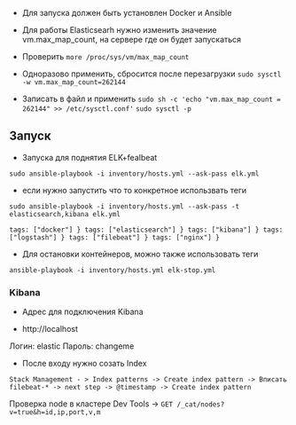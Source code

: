 * Для запуска должен быть установлен Docker и Ansible

 * Для работы Elasticsearh нужно изменить значение vm.max_map_count, на сервере где он будет запускаться

 - Проверить
 `more /proc/sys/vm/max_map_count`

 - Одноразово применить, сбросится после перезагрузки
 `sudo sysctl -w vm.max_map_count=262144`

 - Записать в файл и применить
 `sudo sh -c 'echo "vm.max_map_count = 262144" >> /etc/sysctl.conf'`
 `sudo sysctl -p`

## Запуск

 - Запуска для поднятия ELK+fealbeat

`sudo ansible-playbook -i inventory/hosts.yml --ask-pass elk.yml`

 * если нужно запустить что то конкретное использвать теги

`sudo ansible-playbook -i inventory/hosts.yml --ask-pass -t elasticsearch,kibana elk.yml`

`
tags: ["docker"] }
tags: ["elasticsearch"] }
tags: ["kibana"] }
tags: ["logstash"] }
tags: ["filebeat"] }
tags: ["nginx"] }
`
* Для остановки контейнеров, можно также использовать теги

`ansible-playbook -i inventory/hosts.yml elk-stop.yml`

### Kibana
 * Адрес для подключения Kibana

 - http://localhost

  Логин: elastic
  Пароль: changeme

 * После входу нужно созать Index

 `Stack Management - > Index patterns -> Create index pattern -> Вписать filebeat-* -> next step -> @timestamp -> Create index pattern`

Проверка node в кластере
 Dev Tools -> `GET /_cat/nodes?v=true&h=id,ip,port,v,m`
